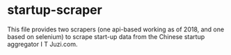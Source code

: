 # startup-scraper
This file provides two scrapers (one api-based working as of 2018, and one based on selenium) to scrape start-up data from the Chinese startup aggregator I T Juzi.com. 
